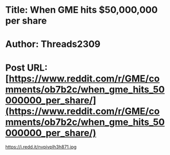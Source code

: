 # Title: When GME hits $50,000,000 per share
# Author: Threads2309
# Post URL: [https://www.reddit.com/r/GME/comments/ob7b2c/when_gme_hits_50000000_per_share/](https://www.reddit.com/r/GME/comments/ob7b2c/when_gme_hits_50000000_per_share/)


https://i.redd.it/nvpivplh3h871.jpg